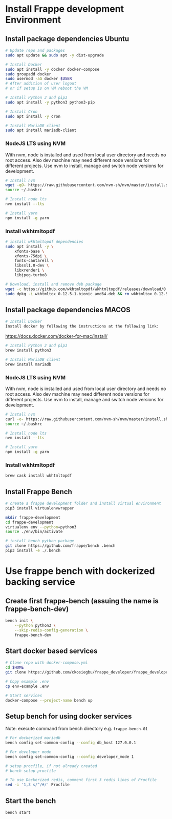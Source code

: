 # Install Frappe development Environment

## Install package dependencies Ubuntu

```sh
# Update repo and packages
sudo apt update && sudo apt -y dist-upgrade

# Install Docker
sudo apt install -y docker docker-compose
sudo groupadd docker
sudo usermod -aG docker $USER
# After addition of user logout
# or if setup is on VM reboot the VM

# Install Python 3 and pip3
sudo apt install -y python3 python3-pip

# Install Cron
sudo apt install -y cron

# Install MariaDB client
sudo apt install mariadb-client
```

### NodeJS LTS using NVM

With nvm, node is installed and used from local user directory and needs no root access.
Also dev machine may need different node versions for different projects.
Use nvm to install, manage and switch node versions for development.

```sh
# Install nvm
wget -qO- https://raw.githubusercontent.com/nvm-sh/nvm/master/install.sh | bash
source ~/.bashrc

# Install node lts
nvm install --lts

# Install yarn
npm install -g yarn
```

### Install wkhtmltopdf

```sh
# install wkhtmltopdf dependencies
sudo apt install -y \
    xfonts-base \
    xfonts-75dpi \
    fonts-cantarell \
    libssl1.0-dev \
    libxrender1 \
    libjpeg-turbo8

# Download, install and remove deb package
wget -c https://github.com/wkhtmltopdf/wkhtmltopdf/releases/download/0.12.5/wkhtmltox_0.12.5-1.bionic_amd64.deb
sudo dpkg -i wkhtmltox_0.12.5-1.bionic_amd64.deb && rm wkhtmltox_0.12.5-1.bionic_amd64.deb
```

## Install package dependencies MACOS

```sh
# Install Docker
Install docker by following the instructions at the following link:
```
https://docs.docker.com/docker-for-mac/install/

```sh
# Install Python 3 and pip3
brew install python3

# Install MariaDB client
brew install mariadb
```

### NodeJS LTS using NVM

With nvm, node is installed and used from local user directory and needs no root access.
Also dev machine may need different node versions for different projects.
Use nvm to install, manage and switch node versions for development.

```sh
# Install nvm
curl -o- https://raw.githubusercontent.com/nvm-sh/nvm/master/install.sh | bash
source ~/.bashrc

# Install node lts
nvm install --lts

# Install yarn
npm install -g yarn
```

### Install wkhtmltopdf

```sh
brew cask install wkhtmltopdf
```

## Install Frappe Bench

```sh
# create a frappe development folder and install virtual environment
pip3 install virtualenvwrapper 

mkdir frappe-development
cd frappe-development
virtualenv env --python=python3
source ./env/bin/activate

# install bench python package
git clone https://github.com/frappe/bench .bench
pip3 install -e ./.bench
```

# Use frappe bench with dockerized backing service

## Create first frappe-bench (assuing the name is frappe-bench-dev)

```sh
bench init \
    --python python3 \
    --skip-redis-config-generation \
    frappe-bench-dev
```

## Start docker based services

```sh
# Clone repo with docker-compose.yml
cd $HOME
git clone https://github.com/ckosiegbu/frappe_developer/frappe_developer.git && cd frappe_developer

# Copy example .env
cp env-example .env

# Start services
docker-compose --project-name bench up
```

## Setup bench for using docker services

Note: execute command from bench directory e.g. `frappe-bench-01`

```sh
# For dockerized mariadb
bench config set-common-config --config db_host 127.0.0.1

# For developer mode
bench config set-common-config --config developer_mode 1

# setup procfile, if not already created
# bench setup procfile

# To use Dockerized redis, comment first 3 redis lines of Procfile
sed -i '1,3 s/^/#/' Procfile
```

## Start the bench

```sh
bench start
```
